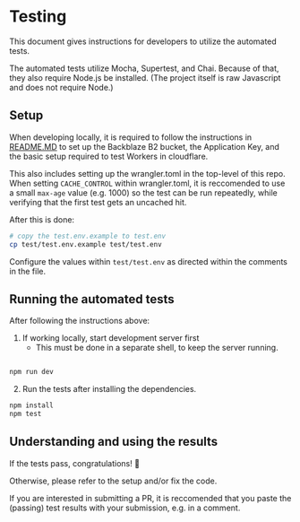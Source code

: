 # Testing

This document gives instructions for developers to utilize the automated tests.

The automated tests utilize Mocha, Supertest, and Chai.  Because of that, they also require Node.js be installed.  (The project itself is raw Javascript and does not require Node.)

## Setup

When developing locally, it is required to follow the instructions in [README.MD](README.md) to set up the Backblaze B2 bucket, the Application Key, and the basic setup required to test Workers in cloudflare.

This also includes setting up the wrangler.toml in the top-level of this repo. When setting `CACHE_CONTROL` within wrangler.toml, it is reccomended to use a small `max-age` value (e.g. 1000) so the test can be run repeatedly, while verifying that the first test gets an uncached hit.

After this is done:

```bash
# copy the test.env.example to test.env
cp test/test.env.example test/test.env
```
Configure the values within `test/test.env` as directed within the comments in the file.

## Running the automated tests
After following the instructions above:

1. If working locally, start development server first
   - This must be done in a separate shell, to keep the server running.

```bash

npm run dev
```

2. Run the tests after installing the dependencies.

```bash
npm install
npm test
```

## Understanding and using the results

If the tests pass, congratulations! :tada:

Otherwise, please refer to the setup and/or fix the code.

If you are interested in submitting a PR, it is reccomended that you paste the (passing) test results with your submission, e.g. in a comment.
